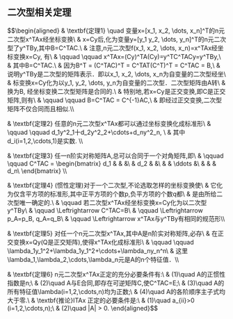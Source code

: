 ## 二次型相关定理 
$$\begin{aligned}
& \textbf{定理1}  \quad 变量x=[x_1, x_2, \dots, x_n]^T的n元二次型x^TAx经坐标变换\\
& x=Cy后,化为变量y=[y_1 y_2, \dots, y_n]^T的n元二次型了y^TBy,其中B=C^TAC.\\
& 注意,n元二次型f(x_1, x_2, \dots, x_n)=x^TAx经坐标变换x=Cy, 有\\
& \qquad \qquad x^TAx=(Cy)^TA(Cy)=y^TC^TACy=y^TBy,\\
& 其中B=C^TAC.\\
& 因为B^T = (C^TAC)^T = C^TAT(C^T)^T = C^TAC = B,\\
& 说明y^TBy是二次型的矩阵表示．即以x_1, x_2, \dots, x_n为自变量的二次型经坐\\
& 标变换x=Cy化为以y_1, y_2, \dots, y_n为自变量的二次型．二次型矩阵由A转\\
& 换为B, 经坐标变换二次型矩阵是合同的.\\
& 特别地,若x=Cy是正交变换,即C是正交矩阵,则有\\
& \qquad \qquad B=C^TAC = C^{-1}AC,\\
& 即经过正交变换,二次型矩阵不仅合同而且相似.\\\\

& \textbf{定理2} 任意的n元二次型x^TAx都可以通过坐标变换化成标准形\\
& \qquad \qquad d_1y^2_1十d_2y^2_2+\cdots+d_ny^2_n, \\
& 其中d_i(i=1,2,\cdots,1)是实数. \\\\

& \textbf{定理3} 任一n阶实对称矩阵A,总可以合同于一个对角矩阵,即\\
& \qquad \qquad C^TAC = 
\begin{bmatrix}
d_1 & & &\\
 & d_2 & &\\
& & \ddots &\\
& & & d_n\\
\end{bmatrix} \\\\

& \textbf{定理4} (惯性定理)对于一个二次型,不论选取怎样的坐标变换使\\
& 它化为仅含平方项的标准形,其中正平方项的个数p,负平方项的个数q都\\
& 是由所给二次型唯一确定的.\\
& \qquad 若二次型x^TAx经坐标变换x=Cy化为以二次型y^TBy\\
& \qquad \Leftrightarrow C^TAC=B\\
& \qquad \Leftrightarrow p_A=p_B, q_A=q_B\\
& \qquad \Leftrightarrow x^TAx与y^TBy有相同的规范形\\\\

& \textbf{定理5} 对任一个n元二次型x^TAx,其中A是n阶实对称矩阵,必存\\
& 在正交变换x=Qy(Q是正交矩阵),使得x^TAx化成标准形\\
& \qquad \qquad \lambda_1y_1^2+\lambda_1y_1^2+\cdots+\lambda_ny_n^n\\
& 这里\lambda_1,\lambda_2,\cdots,\lambda_n元是A的n个特征值．\\\\

& \textbf{定理6} n元二次型x^TAx正定的充分必要条件有:\\
& (1)\quad A的正惯性指数是n;\\
& (2)\quad A与E合同,即存在可逆矩阵C,使C^TAC=E;\\
& (3)\quad A的所有特征值\lambda(i=1,2,\cdots,n)均为正数;\\
& (4)\quad A的各阶顺序主子式均大于零.\\
& \textbf{推论}ITAx 正定的必要条件是:\\
& (1)\quad a_{ii}>0 (i=1,2,\cdots,n);\\
& (2)\quad |A| > 0.
\end{aligned}$$
